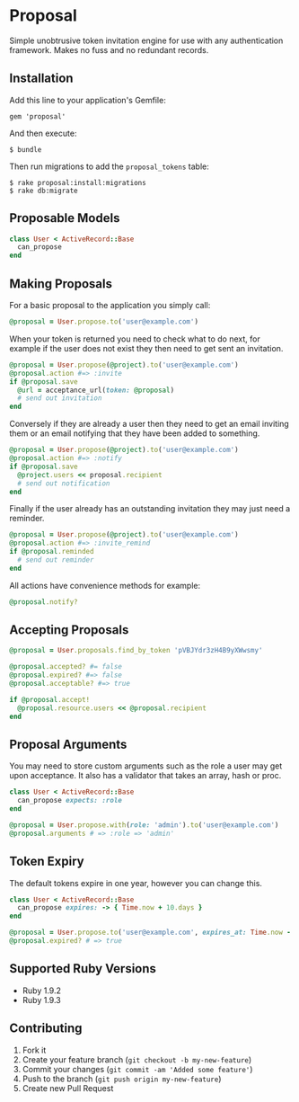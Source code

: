 # Proposal

Simple unobtrusive token invitation engine for use with any authentication
framework. Makes no fuss and no redundant records.

## Installation

Add this line to your application's Gemfile:

    gem 'proposal'

And then execute:

    $ bundle

Then run migrations to add the `proposal_tokens` table:

    $ rake proposal:install:migrations
    $ rake db:migrate

## Proposable Models

```ruby
class User < ActiveRecord::Base
  can_propose
end
```

## Making Proposals

For a basic proposal to the application you simply call:

```ruby
@proposal = User.propose.to('user@example.com')
```

When your token is returned you need to check what to do next, for example if
the user does not exist they then need to get sent an invitation.

```ruby
@proposal = User.propose(@project).to('user@example.com')
@proposal.action #=> :invite
if @proposal.save
  @url = acceptance_url(token: @proposal)
  # send out invitation
end
```

Conversely if they are already a user then they need to get an email inviting
them or an email notifying that they have been added to something.

```ruby
@proposal = User.propose(@project).to('user@example.com')
@proposal.action #=> :notify
if @proposal.save
  @project.users << proposal.recipient
  # send out notification
end
```

Finally if the user already has an outstanding invitation they may just need a
reminder.

```ruby
@proposal = User.propose(@project).to('user@example.com')
@proposal.action #=> :invite_remind
if @proposal.reminded
  # send out reminder
end
```

All actions have convenience methods for example:

```ruby
@proposal.notify?
```

## Accepting Proposals

```ruby
@proposal = User.proposals.find_by_token 'pVBJYdr3zH4B9yXWwsmy'

@proposal.accepted? #= false
@proposal.expired? #=> false
@proposal.acceptable? #=> true

if @proposal.accept!
  @proposal.resource.users << @proposal.recipient
end
```

## Proposal Arguments

You may need to store custom arguments such as the role a user may get upon
acceptance. It also has a validator that takes an array, hash or proc.

```ruby
class User < ActiveRecord::Base
  can_propose expects: :role
end

@proposal = User.propose.with(role: 'admin').to('user@example.com')
@proposal.arguments # => :role => 'admin'
```

## Token Expiry

The default tokens expire in one year, however you can change this.

```ruby
class User < ActiveRecord::Base
  can_propose expires: -> { Time.now + 10.days }
end

@proposal = User.propose.to('user@example.com', expires_at: Time.now - 1.day)
@proposal.expired? # => true
```

## Supported Ruby Versions

* Ruby 1.9.2
* Ruby 1.9.3

## Contributing

1. Fork it
2. Create your feature branch (`git checkout -b my-new-feature`)
3. Commit your changes (`git commit -am 'Added some feature'`)
4. Push to the branch (`git push origin my-new-feature`)
5. Create new Pull Request
